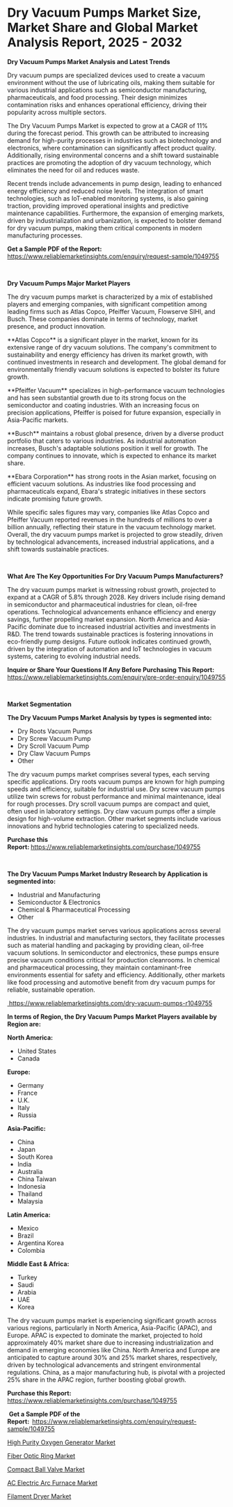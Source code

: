 <p><h1>Dry Vacuum Pumps Market Size, Market Share and Global Market Analysis Report, 2025 - 2032</h1></p><p><strong>Dry Vacuum Pumps Market Analysis and Latest Trends</strong></p>
<p><p>Dry vacuum pumps are specialized devices used to create a vacuum environment without the use of lubricating oils, making them suitable for various industrial applications such as semiconductor manufacturing, pharmaceuticals, and food processing. Their design minimizes contamination risks and enhances operational efficiency, driving their popularity across multiple sectors.</p><p>The Dry Vacuum Pumps Market is expected to grow at a CAGR of 11% during the forecast period. This growth can be attributed to increasing demand for high-purity processes in industries such as biotechnology and electronics, where contamination can significantly affect product quality. Additionally, rising environmental concerns and a shift toward sustainable practices are promoting the adoption of dry vacuum technology, which eliminates the need for oil and reduces waste.</p><p>Recent trends include advancements in pump design, leading to enhanced energy efficiency and reduced noise levels. The integration of smart technologies, such as IoT-enabled monitoring systems, is also gaining traction, providing improved operational insights and predictive maintenance capabilities. Furthermore, the expansion of emerging markets, driven by industrialization and urbanization, is expected to bolster demand for dry vacuum pumps, making them critical components in modern manufacturing processes.</p></p>
<p><strong>Get a Sample PDF of the Report:&nbsp;</strong> <a href="https://www.reliablemarketinsights.com/enquiry/request-sample/1049755?utm_campaign=1938&utm_medium=2&utm_source=Github&utm_content=ia&utm_term=11042025&utm_id=dry-vacuum-pumps">https://www.reliablemarketinsights.com/enquiry/request-sample/1049755</a></p>
<p>&nbsp;</p>
<p><strong>Dry Vacuum Pumps Major Market Players</strong></p>
<p><p>The dry vacuum pumps market is characterized by a mix of established players and emerging companies, with significant competition among leading firms such as Atlas Copco, Pfeiffer Vacuum, Flowserve SIHI, and Busch. These companies dominate in terms of technology, market presence, and product innovation.</p><p>**Atlas Copco** is a significant player in the market, known for its extensive range of dry vacuum solutions. The company's commitment to sustainability and energy efficiency has driven its market growth, with continued investments in research and development. The global demand for environmentally friendly vacuum solutions is expected to bolster its future growth.</p><p>**Pfeiffer Vacuum** specializes in high-performance vacuum technologies and has seen substantial growth due to its strong focus on the semiconductor and coating industries. With an increasing focus on precision applications, Pfeiffer is poised for future expansion, especially in Asia-Pacific markets.</p><p>**Busch** maintains a robust global presence, driven by a diverse product portfolio that caters to various industries. As industrial automation increases, Busch's adaptable solutions position it well for growth. The company continues to innovate, which is expected to enhance its market share.</p><p>**Ebara Corporation** has strong roots in the Asian market, focusing on efficient vacuum solutions. As industries like food processing and pharmaceuticals expand, Ebara's strategic initiatives in these sectors indicate promising future growth.</p><p>While specific sales figures may vary, companies like Atlas Copco and Pfeiffer Vacuum reported revenues in the hundreds of millions to over a billion annually, reflecting their stature in the vacuum technology market. Overall, the dry vacuum pumps market is projected to grow steadily, driven by technological advancements, increased industrial applications, and a shift towards sustainable practices.</p></p>
<p>&nbsp;</p>
<p><strong>What Are The Key Opportunities For Dry Vacuum Pumps Manufacturers?</strong></p>
<p><p>The dry vacuum pumps market is witnessing robust growth, projected to expand at a CAGR of 5.8% through 2028. Key drivers include rising demand in semiconductor and pharmaceutical industries for clean, oil-free operations. Technological advancements enhance efficiency and energy savings, further propelling market expansion. North America and Asia-Pacific dominate due to increased industrial activities and investments in R&D. The trend towards sustainable practices is fostering innovations in eco-friendly pump designs. Future outlook indicates continued growth, driven by the integration of automation and IoT technologies in vacuum systems, catering to evolving industrial needs.</p></p>
<p><strong>Inquire or Share Your Questions If Any Before Purchasing This Report:</strong> <a href="https://www.reliablemarketinsights.com/enquiry/pre-order-enquiry/1049755?utm_campaign=1938&utm_medium=2&utm_source=Github&utm_content=ia&utm_term=11042025&utm_id=dry-vacuum-pumps">https://www.reliablemarketinsights.com/enquiry/pre-order-enquiry/1049755</a></p>
<p>&nbsp;</p>
<p><strong>Market Segmentation</strong></p>
<p><strong>The Dry Vacuum Pumps Market Analysis by types is segmented into:</strong></p>
<p><ul><li>Dry Roots Vacuum Pumps</li><li>Dry Screw Vacuum Pump</li><li>Dry Scroll Vacuum Pump</li><li>Dry Claw Vacuum Pumps</li><li>Other</li></ul></p>
<p><p>The dry vacuum pumps market comprises several types, each serving specific applications. Dry roots vacuum pumps are known for high pumping speeds and efficiency, suitable for industrial use. Dry screw vacuum pumps utilize twin screws for robust performance and minimal maintenance, ideal for rough processes. Dry scroll vacuum pumps are compact and quiet, often used in laboratory settings. Dry claw vacuum pumps offer a simple design for high-volume extraction. Other market segments include various innovations and hybrid technologies catering to specialized needs.</p></p>
<p><strong>Purchase this Report:&nbsp;</strong><a href="https://www.reliablemarketinsights.com/purchase/1049755?utm_campaign=1938&utm_medium=2&utm_source=Github&utm_content=ia&utm_term=11042025&utm_id=dry-vacuum-pumps">https://www.reliablemarketinsights.com/purchase/1049755</a></p>
<p>&nbsp;</p>
<p><strong>The Dry Vacuum Pumps Market Industry Research by Application is segmented into:</strong></p>
<p><ul><li>Industrial and Manufacturing</li><li>Semiconductor & Electronics</li><li>Chemical & Pharmaceutical Processing</li><li>Other</li></ul></p>
<p><p>The dry vacuum pumps market serves various applications across several industries. In industrial and manufacturing sectors, they facilitate processes such as material handling and packaging by providing clean, oil-free vacuum solutions. In semiconductor and electronics, these pumps ensure precise vacuum conditions critical for production cleanrooms. In chemical and pharmaceutical processing, they maintain contaminant-free environments essential for safety and efficiency. Additionally, other markets like food processing and automotive benefit from dry vacuum pumps for reliable, sustainable operation.</p></p>
<p><a href="https://www.reliablemarketinsights.com/dry-vacuum-pumps-r1049755?utm_campaign=1938&utm_medium=2&utm_source=Github&utm_content=ia&utm_term=11042025&utm_id=dry-vacuum-pumps">&nbsp;https://www.reliablemarketinsights.com/dry-vacuum-pumps-r1049755</a></p>
<p><strong>In terms of Region, the Dry Vacuum Pumps Market Players available by Region are:</strong></p>
<p>
    <p> <strong> North America: </strong>
        <ul>
            <li>United States</li>
            <li>Canada</li>
        </ul>
        </p> 
    <p> <strong> Europe: </strong>
        <ul>
            <li>Germany</li>
            <li>France</li>
            <li>U.K.</li>
            <li>Italy</li>
            <li>Russia</li>
        </ul>
        </p> 
    <p> <strong> Asia-Pacific: </strong>
        <ul>
            <li>China</li>
            <li>Japan</li>
            <li>South Korea</li>
            <li>India</li>
            <li>Australia</li>
            <li>China Taiwan</li>
            <li>Indonesia</li>
            <li>Thailand</li>
            <li>Malaysia</li>
        </ul>
        </p> 
    <p> <strong> Latin America: </strong>
        <ul>
            <li>Mexico</li>
            <li>Brazil</li>
            <li>Argentina Korea</li>
            <li>Colombia</li>
        </ul>
        </p> 
    <p> <strong> Middle East & Africa: </strong>
        <ul>
            <li>Turkey</li>
            <li>Saudi</li>
            <li>Arabia</li>
            <li>UAE</li>
            <li>Korea</li>
        </ul>
    </p>
    </p>
<p><p>The dry vacuum pumps market is experiencing significant growth across various regions, particularly in North America, Asia-Pacific (APAC), and Europe. APAC is expected to dominate the market, projected to hold approximately 40% market share due to increasing industrialization and demand in emerging economies like China. North America and Europe are anticipated to capture around 30% and 25% market shares, respectively, driven by technological advancements and stringent environmental regulations. China, as a major manufacturing hub, is pivotal with a projected 25% share in the APAC region, further boosting global growth.</p></p>
<p><strong>Purchase this Report: </strong><a href="https://www.reliablemarketinsights.com/purchase/1049755?utm_campaign=1938&utm_medium=2&utm_source=Github&utm_content=ia&utm_term=11042025&utm_id=dry-vacuum-pumps">https://www.reliablemarketinsights.com/purchase/1049755</a></p>
<p>&nbsp;<strong>Get a Sample PDF of the Report:&nbsp;&nbsp;</strong><a href="https://www.reliablemarketinsights.com/enquiry/request-sample/1049755?utm_campaign=1938&utm_medium=2&utm_source=Github&utm_content=ia&utm_term=11042025&utm_id=dry-vacuum-pumps">https://www.reliablemarketinsights.com/enquiry/request-sample/1049755</a></p>
<p><strong></strong></p>
<p><p><a href="https://github.com/parthplagaf6/Market-Research-Report-List-1/blob/main/high-purity-oxygen-generator-market.md?utm_campaign=1938&utm_medium=2&utm_source=Github&utm_content=ia&utm_term=11042025&utm_id=dry-vacuum-pumps">High Purity Oxygen Generator Market</a></p><p><a href="https://github.com/abararybar2x/Market-Research-Report-List-1/blob/main/fiber-optic-ring-market.md?utm_campaign=1938&utm_medium=2&utm_source=Github&utm_content=ia&utm_term=11042025&utm_id=dry-vacuum-pumps">Fiber Optic Ring Market</a></p><p><a href="https://github.com/tandyorandby/Market-Research-Report-List-1/blob/main/compact-ball-valve-market.md?utm_campaign=1938&utm_medium=2&utm_source=Github&utm_content=ia&utm_term=11042025&utm_id=dry-vacuum-pumps">Compact Ball Valve Market</a></p><p><a href="https://github.com/estaykaleslo/Market-Research-Report-List-1/blob/main/ac-electric-arc-furnace-market.md?utm_campaign=1938&utm_medium=2&utm_source=Github&utm_content=ia&utm_term=11042025&utm_id=dry-vacuum-pumps">AC Electric Arc Furnace Market</a></p><p><a href="https://github.com/janskudiony/Market-Research-Report-List-1/blob/main/filament-dryer-market.md?utm_campaign=1938&utm_medium=2&utm_source=Github&utm_content=ia&utm_term=11042025&utm_id=dry-vacuum-pumps">Filament Dryer Market</a></p></p>
